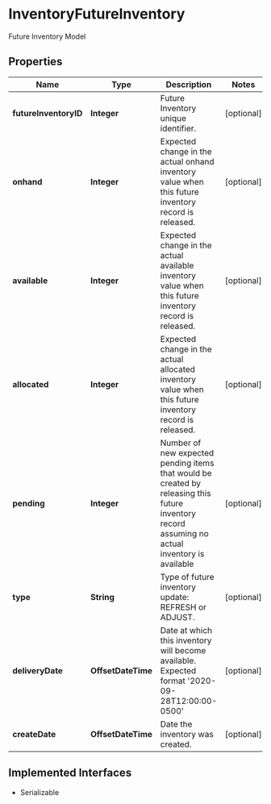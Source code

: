 

# InventoryFutureInventory

Future Inventory Model

## Properties

| Name | Type | Description | Notes |
|------------ | ------------- | ------------- | -------------|
|**futureInventoryID** | **Integer** | Future Inventory unique identifier. |  [optional] |
|**onhand** | **Integer** | Expected change in the actual onhand inventory value when this future inventory record is released. |  [optional] |
|**available** | **Integer** | Expected change in the actual available inventory value when this future inventory record is released. |  [optional] |
|**allocated** | **Integer** | Expected change in the actual allocated inventory value when this future inventory record is released. |  [optional] |
|**pending** | **Integer** | Number of new expected pending items that would be created by releasing this future inventory record assuming no actual inventory is available |  [optional] |
|**type** | **String** | Type of future inventory update: REFRESH or ADJUST. |  [optional] |
|**deliveryDate** | **OffsetDateTime** | Date at which this inventory will become available. Expected format &#39;2020-09-28T12:00:00-0500&#39; |  [optional] |
|**createDate** | **OffsetDateTime** | Date the inventory was created. |  [optional] |


## Implemented Interfaces

* Serializable


